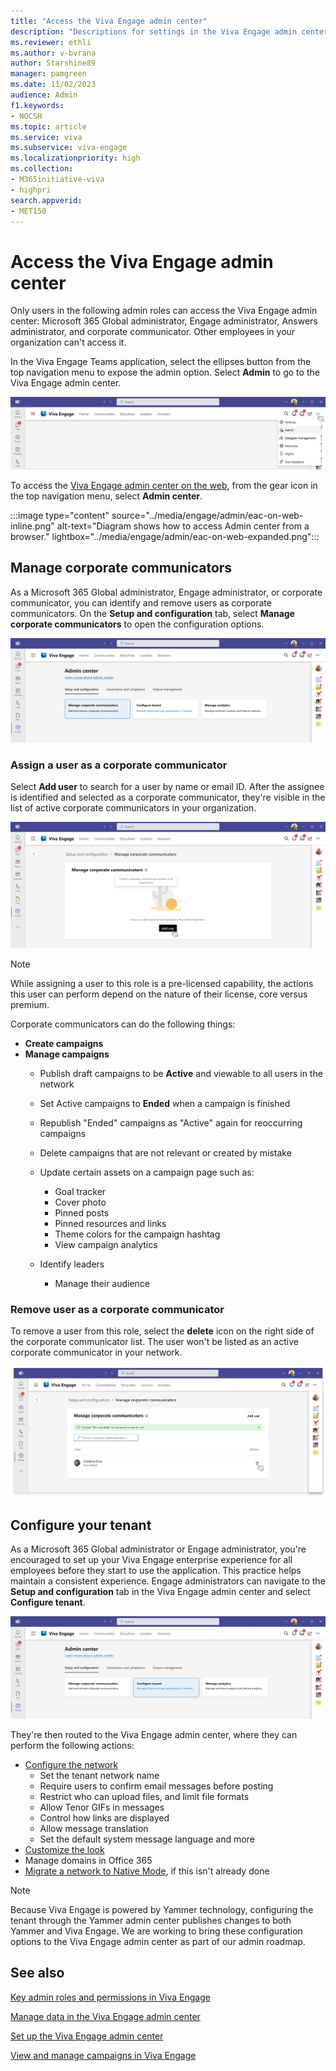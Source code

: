 ```yaml
---
title: "Access the Viva Engage admin center"
description: "Descriptions for settings in the Viva Engage admin center."
ms.reviewer: ethli
ms.author: v-bvrana
author: Starshine89
manager: pamgreen
ms.date: 11/02/2023
audience: Admin
f1.keywords:
- NOCSH
ms.topic: article
ms.service: viva
ms.subservice: viva-engage
ms.localizationpriority: high
ms.collection:  
- M365initiative-viva
- highpri
search.appverid:
- MET150
---
```


# Access the Viva Engage admin center

Only users in the following admin roles can access the Viva Engage admin center: Microsoft 365 Global administrator, Engage administrator, Answers administrator, and corporate communicator. Other employees in your organization can't access it.

In the Viva Engage Teams application, select the ellipses button from the top navigation menu to expose the admin option. Select **Admin** to go to the Viva Engage admin center.

[![Screenshot of the entry point into the Viva Engage admin center.](/viva/media/engage/admin/admin-entry-point.png)](/viva/media/engage/admin/admin-entry-point.png#lightbox)

To access the [Viva Engage admin center on the web](http://www.yammer.com), from the gear icon in the top navigation menu, select **Admin center**.

:::image type="content" source="../media/engage/admin/eac-on-web-inline.png" alt-text="Diagram shows how to access Admin center from a browser." lightbox="../media/engage/admin/eac-on-web-expanded.png":::
<br>

## Manage corporate communicators  

As a Microsoft 365 Global administrator, Engage administrator, or corporate communicator, you can identify and remove users as corporate communicators. On the **Setup and configuration** tab, select **Manage corporate communicators** to open the configuration options.  

[![Screenshot of the interface for managing corporate communicators.](/viva/media/engage/admin/manage-corpcomms.png)](/viva/media/engage/admin/manage-corpcomms.png#lightbox)

### Assign a user as a corporate communicator

Select **Add user** to search for a user by name or email ID. After the assignee is identified and selected as a corporate communicator, they're visible in the list of active corporate communicators in your organization.  

[![Screenshot of the interface for adding corporate communicators.](/viva/media/engage/admin/add-corp-comms.png)](/viva/media/engage/admin/add-corp-comms.png#lightbox)

>[!NOTE]
> While assigning a user to this role is a pre-licensed capability, the actions this user can perform depend on the nature of their license, core versus premium.  

Corporate communicators can do the following things:

- **Create campaigns**
- **Manage campaigns**
    - Publish draft campaigns to be **Active** and viewable to all users in the network
    - Set Active campaigns to **Ended** when a campaign is finished
    - Republish "Ended" campaigns as "Active" again for reoccurring campaigns
    - Delete campaigns that are not relevant or created by mistake
    - Update certain assets on a campaign page such as:
        - Goal tracker
        - Cover photo
        - Pinned posts
        - Pinned resources and links
        - Theme colors for the campaign hashtag
        - View campaign analytics

    - Identify leaders
        - Manage their audience

### Remove user as a corporate communicator

To remove a user from this role, select the **delete** icon on the right side of the corporate communicator list. The user won't be listed as an active corporate communicator in your network.

[![Screenshot of the interface for removing a corporate communicator in Viva Engage.](/viva/media/engage/admin/remove-corp-comm.png)](/viva/media/engage/admin/remove-corp-comm.png#lightbox)

## Configure your tenant

As a Microsoft 365 Global administrator or Engage administrator, you're encouraged to set up your Viva Engage enterprise experience for all employees before they start to use the application. This practice helps maintain a consistent experience. Engage administrators can navigate to the **Setup and configuration** tab in the Viva Engage admin center and select **Configure tenant**.  

[![Screenshot of the interface for configuring the tenant in Viva Engage.](/viva/media/engage/admin/config-tenant.png)](/viva/media/engage/admin/config-tenant.png#lightbox)

They're then routed to the Viva Engage admin center, where they can perform the following actions:  

- [Configure the network](/viva/engage/configure-your-viva-engage-network/configure-viva-engage)
    - Set the tenant network name
    - Require users to confirm email messages before posting
    - Restrict who can upload files, and limit file formats
    - Allow Tenor GIFs in messages
    - Control how links are displayed
    - Allow message translation
    - Set the default system message language and more
- [Customize the look](/viva/engage/configure-your-viva-engage-network/customize-the-look-of-viva-engage)
- Manage domains in Office 365  
- [Migrate a network to Native Mode](/viva/engage/configure-your-viva-engage-network/native-mode-step-by-step-guide), if this isn't already done

>[!NOTE]
> Because Viva Engage is powered by Yammer technology, configuring the tenant through the Yammer admin center publishes changes to both Yammer and Viva Engage. We are working to bring these configuration options to the Viva Engage admin center as part of our admin roadmap.


## See also

[Key admin roles and permissions in Viva Engage](/Viva/engage/eac-key-admin-roles-permissions)

[Manage data in the Viva Engage admin center](/Viva/engage/eac-as-manage-data)

[Set up the Viva Engage admin center](/Viva/engage/eac-get-started)

[View and manage campaigns in Viva Engage](/Viva/engage/campaigns)
